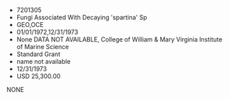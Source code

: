 * 7201305
* Fungi Associated With Decaying 'spartina' Sp
* GEO,OCE
* 01/01/1972,12/31/1973
* None   DATA NOT AVAILABLE, College of William & Mary Virginia Institute of Marine Science
* Standard Grant
*   name not available
* 12/31/1973
* USD 25,300.00

NONE